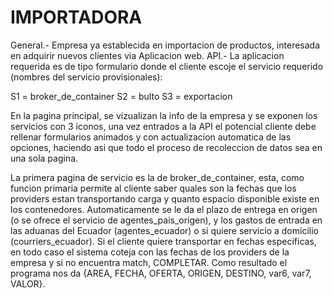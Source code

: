 # IMPORTADORA

General.- Empresa ya establecida en importacion de productos, interesada en adquirir nuevos clientes via Aplicacion web.
API.- La aplicacion requerida es de tipo formulario donde el cliente escoje el servicio requerido (nombres del servicio provisionales):

S1 = broker_de_container
S2 = bulto
S3 = exportacion

En la pagina principal, se vizualizan la info de la empresa y se exponen los servicios con 3 iconos, una vez entrados a la API el potencial cliente debe rellenar formularios animados y con actualizacion automatica de las opciones, haciendo asi que todo el proceso de recoleccion de datos sea en una sola pagina.

La primera pagina de servicio es la de broker_de_container, esta, como funcion primaria permite al cliente saber quales son la fechas que los providers estan transportando carga y quanto espacio disponible existe en los contenedores.
Automaticamente se le da el plazo de entrega en origen (o se ofrece el servicio de agentes_pais_origen), y los gastos de entrada en las aduanas del Ecuador (agentes_ecuador) o si quiere servicio a domicilio (courriers_ecuador). 
Si el cliente quiere transportar en fechas especificas, en todo caso el sistema coteja con las fechas de los providers de la empresa y si no encuentra match, COMPLETAR.
Como resultado el programa nos da {AREA, FECHA, OFERTA, ORIGEN, DESTINO, var6, var7, VALOR}.



